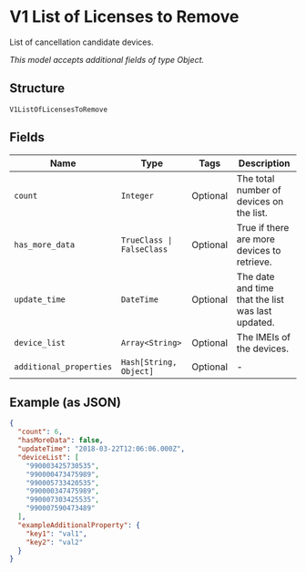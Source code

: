 
# V1 List of Licenses to Remove

List of cancellation candidate devices.

*This model accepts additional fields of type Object.*

## Structure

`V1ListOfLicensesToRemove`

## Fields

| Name | Type | Tags | Description |
|  --- | --- | --- | --- |
| `count` | `Integer` | Optional | The total number of devices on the list. |
| `has_more_data` | `TrueClass \| FalseClass` | Optional | True if there are more devices to retrieve. |
| `update_time` | `DateTime` | Optional | The date and time that the list was last updated. |
| `device_list` | `Array<String>` | Optional | The IMEIs of the devices. |
| `additional_properties` | `Hash[String, Object]` | Optional | - |

## Example (as JSON)

```json
{
  "count": 6,
  "hasMoreData": false,
  "updateTime": "2018-03-22T12:06:06.000Z",
  "deviceList": [
    "990003425730535",
    "990000473475989",
    "990005733420535",
    "990000347475989",
    "990007303425535",
    "990007590473489"
  ],
  "exampleAdditionalProperty": {
    "key1": "val1",
    "key2": "val2"
  }
}
```

